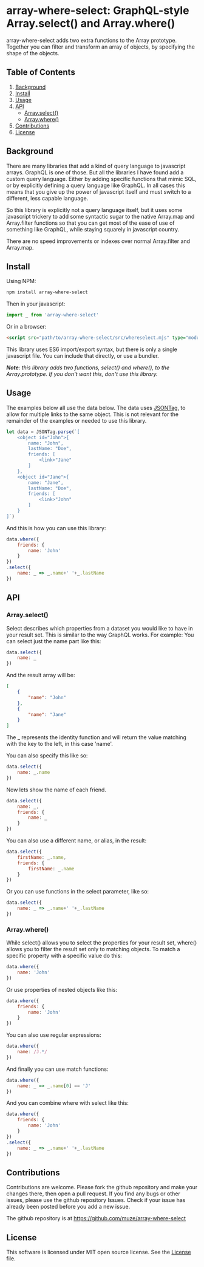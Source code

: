 # array-where-select: GraphQL-style Array.select() and Array.where()

array-where-select adds two extra functions to the Array prototype. Together you can filter and transform an array of objects, by specifying the shape of the objects.


## Table of Contents

1. [Background](#background)
2. [Install](#install)
3. [Usage](#usage)
4. [API](#api)
   - [Array.select()](#array-select)
   - [Array.where()](#array-where)
5. [Contributions](#contributions)
6. [License](#license)

<a name="background"></a>
## Background

There are many libraries that add a kind of query language to javascript arrays. GraphQL is one of those. But all the libraries I have found add a custom query language. Either by adding specific functions that mimic SQL, or by explicitly defining a query language like GraphQL. In all cases this means that you give up the power of javascript itself and must switch to a different, less capable language.

So this library is explicitly not a query language itself, but it uses some javascript trickery to add some syntactic sugar to the native Array.map and Array.filter functions so that you can get most of the ease of use of something like GraphQL, while staying squarely in javascript country.

There are no speed improvements or indexes over normal Array.filter and Array.map.

<a name="install"></a>
## Install

Using NPM:

```bash
npm install array-where-select
```

Then in your javascript:

```javascript
import _ from 'array-where-select'
```

Or in a browser:

```html
<script src="path/to/array-where-select/src/whereselect.mjs" type="module"></script>
```

This library uses ES6 import/export syntax, but there is only a single javascript file. You can include that directly, or use a bundler.

_**Note**: this library adds two functions, select() and where(), to the Array.prototype. If you don't want this, don't use this library._

<a name="usage"></a>
## Usage

The examples below all use the data below. The data uses [JSONTag](https://www.npmjs.com/package/@muze-nl/jsontag), to allow for multiple links to the same object. This is not relevant for the remainder of the examples or needed to use this library.

```javascript
let data = JSONTag.parse(`[
	<object id="John">{
		name: "John",
		lastName: "Doe",
		friends: [
			<link>"Jane"
		]
	},
	<object id="Jane">{
		name: "Jane",
		lastName: "Doe",
		friends: [
			<link>"John"
		]
	}
]`)
```

And this is how you can use this library:

```javascript
data.where({
	friends: {
		name: 'John'
	}
})
.select({
	name: _ => _.name+' '+_.lastName
})
```

<a name="api"></a>
## API

<a name="array-select"></a>
### Array.select()

Select describes which properties from a dataset you would like to have in your result set. This is similar to the way GraphQL works. For example: You can select just the name part like this:

```javascript
data.select({
	name: _
})
```

And the result array will be:
```json
[
	{
		"name": "John"
	},
	{
		"name": "Jane"
	}
]
```

The _ represents the identity function and will return the value matching with the key to the left, in this case 'name'.

You can also specify this like so:

```javascript
data.select({
	name: _.name
})
```

Now lets show the name of each friend.

```javascript
data.select({
	name: _,
	friends: {
		name: _
	}
})
```

You can also use a different name, or alias, in the result:

```javascript
data.select({
	firstName: _.name,
	friends: {
		firstName: _.name
	}
})
```

Or you can use functions in the select parameter, like so:

```javascript
data.select({
	name: _ => _.name+' '+_.lastName
})
```

<a name="array-where"></a>
### Array.where()

While select() allows you to select the properties for your result set, where() allows you to filter the result set only to matching objects. To match a specific property with a specific value do this:

```javascript
data.where({
	name: 'John'
})
```

Or use properties of nested objects like this:

```javascript
data.where({
	friends: {
		name: 'John'
	}
})
```

You can also use regular expressions:

```javascript
data.where({
	name: /J.*/
})
```

And finally you can use match functions:

```javascript
data.where({
	name: _ => _.name[0] == 'J'
})
```

And you can combine where with select like this:

```javascript
data.where({
	friends: {
		name: 'John'
	}
})
.select({
	name: _ => _.name+' '+_.lastName
})
```

<a name="contributions"></a>
## Contributions

Contributions are welcome. Please fork the github repository and make your changes there, then open a pull request.
If you find any bugs or other issues, please use the github repository Issues. Check if your issue has already been posted before you add a new issue.

The github repository is at https://github.com/muze/array-where-select

<a name="license"></a>
## License

This software is licensed under MIT open source license. See the [License](./LICENSE) file.
